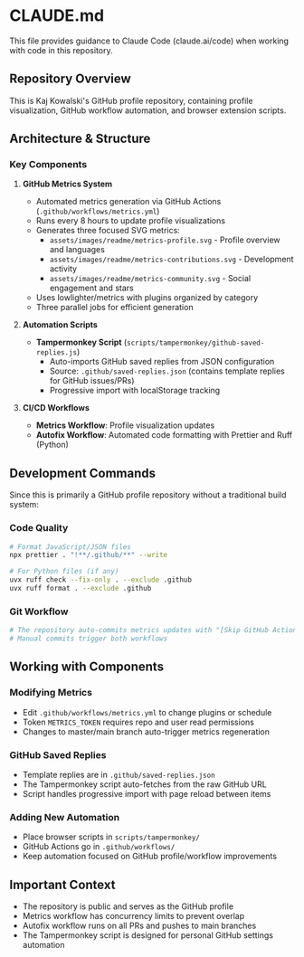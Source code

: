 # CLAUDE.md

This file provides guidance to Claude Code (claude.ai/code) when working with code in this repository.

## Repository Overview

This is Kaj Kowalski's GitHub profile repository, containing profile visualization, GitHub workflow automation, and browser extension scripts.

## Architecture & Structure

### Key Components

1. **GitHub Metrics System**
   - Automated metrics generation via GitHub Actions (`.github/workflows/metrics.yml`)
   - Runs every 8 hours to update profile visualizations
   - Generates three focused SVG metrics:
     - `assets/images/readme/metrics-profile.svg` - Profile overview and languages
     - `assets/images/readme/metrics-contributions.svg` - Development activity
     - `assets/images/readme/metrics-community.svg` - Social engagement and stars
   - Uses lowlighter/metrics with plugins organized by category
   - Three parallel jobs for efficient generation

2. **Automation Scripts**
   - **Tampermonkey Script** (`scripts/tampermonkey/github-saved-replies.js`)
     - Auto-imports GitHub saved replies from JSON configuration
     - Source: `.github/saved-replies.json` (contains template replies for GitHub issues/PRs)
     - Progressive import with localStorage tracking

3. **CI/CD Workflows**
   - **Metrics Workflow**: Profile visualization updates
   - **Autofix Workflow**: Automated code formatting with Prettier and Ruff (Python)

## Development Commands

Since this is primarily a GitHub profile repository without a traditional build system:

### Code Quality
```bash
# Format JavaScript/JSON files
npx prettier . "!**/.github/**" --write

# For Python files (if any)
uvx ruff check --fix-only . --exclude .github
uvx ruff format . --exclude .github
```

### Git Workflow
```bash
# The repository auto-commits metrics updates with "[Skip GitHub Action]" to prevent loops
# Manual commits trigger both workflows
```

## Working with Components

### Modifying Metrics
- Edit `.github/workflows/metrics.yml` to change plugins or schedule
- Token `METRICS_TOKEN` requires repo and user read permissions
- Changes to master/main branch auto-trigger metrics regeneration

### GitHub Saved Replies
- Template replies are in `.github/saved-replies.json`
- The Tampermonkey script auto-fetches from the raw GitHub URL
- Script handles progressive import with page reload between items

### Adding New Automation
- Place browser scripts in `scripts/tampermonkey/`
- GitHub Actions go in `.github/workflows/`
- Keep automation focused on GitHub profile/workflow improvements

## Important Context

- The repository is public and serves as the GitHub profile
- Metrics workflow has concurrency limits to prevent overlap
- Autofix workflow runs on all PRs and pushes to main branches
- The Tampermonkey script is designed for personal GitHub settings automation